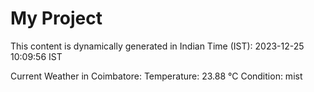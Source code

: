 # My Project

This content is dynamically generated in Indian Time (IST): 2023-12-25 10:09:56 IST


Current Weather in Coimbatore:
Temperature: 23.88 °C
Condition: mist
